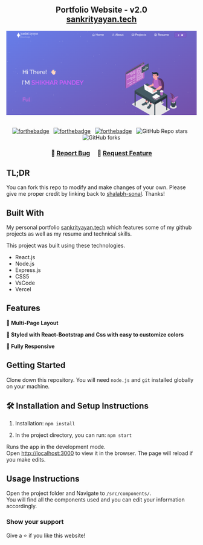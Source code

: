 <h2 align="center">
  Portfolio Website - v2.0<br/>
  <a href="https://sankrityayan.vercel.app/" target="_blank">sankrityayan.tech</a>
</h2>
<div align="center">
  <img alt="Demo" src="./Images/readme-img.png" />
</div>

<br/>

<center>

[![forthebadge](https://forthebadge.com/images/badges/built-with-love.svg)](https://forthebadge.com) &nbsp;
[![forthebadge](https://forthebadge.com/images/badges/made-with-javascript.svg)](https://forthebadge.com) &nbsp;
[![forthebadge](https://forthebadge.com/images/badges/open-source.svg)](https://forthebadge.com) &nbsp;
![GitHub Repo stars](https://img.shields.io/github/stars/shikharpa/portfolio?color=red&logo=github&style=for-the-badge) &nbsp;
![GitHub forks](https://img.shields.io/github/forks/shikharpa/portfolio?color=red&logo=github&style=for-the-badge)

</center>

<h3 align="center">
    🔹
    <a href="https://github.com/shalabh-sonal/portfolio/issues">Report Bug</a> &nbsp; &nbsp;
    🔹
    <a href="https://github.com/shalabh-sonal/portfolio/issues">Request Feature</a>
</h3>

## TL;DR

You can fork this repo to modify and make changes of your own. Please give me proper credit by linking back to [shalabh-sonal](https://github.com/shalabh-sonal/portfolio/). Thanks!

## Built With

My personal portfolio <a href="https://sankrityayan.vercel.app/" target="_blank">sankrityayan.tech</a> which features some of my github projects as well as my resume and technical skills.<br/>

This project was built using these technologies.

- React.js
- Node.js
- Express.js
- CSS5
- VsCode
- Vercel

## Features

**📖 Multi-Page Layout**

**🎨 Styled with React-Bootstrap and Css with easy to customize colors**

**📱 Fully Responsive**

## Getting Started

Clone down this repository. You will need `node.js` and `git` installed globally on your machine.

## 🛠 Installation and Setup Instructions

1. Installation: `npm install`

2. In the project directory, you can run: `npm start`

Runs the app in the development mode.\
Open [http://localhost:3000](http://localhost:3000) to view it in the browser.
The page will reload if you make edits.

## Usage Instructions

Open the project folder and Navigate to `/src/components/`. <br/>
You will find all the components used and you can edit your information accordingly.

### Show your support

Give a ⭐ if you like this website!

